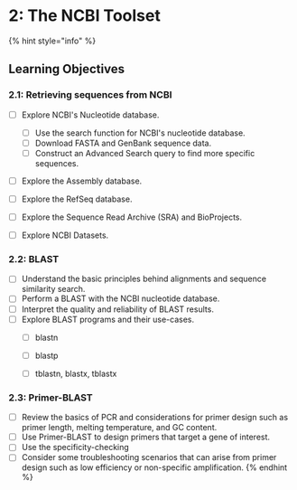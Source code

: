 # 2: The NCBI Toolset

{% hint style="info" %}
## Learning Objectives

### 2.1: Retrieving sequences from NCBI

* [ ] Explore NCBI's Nucleotide database.
  * [ ] Use the search function for NCBI's nucleotide database.
  * [ ] Download FASTA and GenBank sequence data.
  * [ ] Construct an Advanced Search query to find more specific sequences.
* [ ] Explore the Assembly database.
* [ ] Explore the RefSeq database.
* [ ] Explore the Sequence Read Archive (SRA) and BioProjects.
* [ ] Explore NCBI Datasets.



### **2.2: BLAST**

* [ ] Understand the basic principles behind alignments and sequence similarity search.&#x20;
* [ ] Perform a BLAST with the NCBI nucleotide database.
* [ ] Interpret the quality and reliability of BLAST results.
* [ ] Explore BLAST programs and their use-cases.
  * [ ] blastn
  * [ ] blastp
  * [ ] tblastn, blastx, tblastx



### **2.3: Primer-BLAST**

* [ ] Review the basics of PCR and considerations for primer design such as primer length, melting temperature, and GC content.
* [ ] Use Primer-BLAST to design primers that target a gene of interest.
* [ ] Use the specificity-checking&#x20;
* [ ] Consider some troubleshooting scenarios that can arise from primer design such as low efficiency or non-specific amplification.
{% endhint %}
